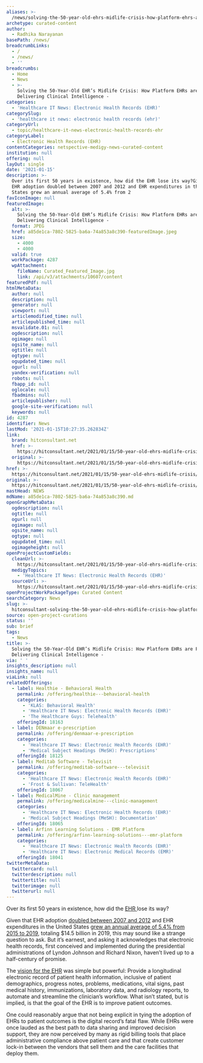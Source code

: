 ```yaml
---
aliases: >-
  /news/solving-the-50-year-old-ehrs-midlife-crisis-how-platform-ehrs-are-finally-delivering-clinical-intelligence
archetype: curated-content
author:
  - Radhika Narayanan
basePath: /news/
breadcrumbLinks:
  - /
  - /news/
  - ''
breadcrumbs:
  - Home
  - News
  - >-
    Solving the 50-Year-Old EHR’s Midlife Crisis: How Platform EHRs are Finally
    Delivering Clinical Intelligence -
categories:
  - 'Healthcare IT News: Electronic Health Records (EHR)'
categorySlug:
  - 'healthcare it news: electronic health records (ehr)'
categoryUrl:
  - topic/healthcare-it-news-electronic-health-records-ehr
categoryLabel:
  - Electronic Health Records (EHR)
contentCategories: netspective-medigy-news-curated-content
institution: null
offering: null
layOut: single
date: '2021-01-15'
description: >-
  Over its first 50 years in existence, how did the EHR lose its way?Given that
  EHR adoption doubled between 2007 and 2012 and EHR expenditures in the United
  States grew an annual average of 5.4% from 2
favIconImage: null
featuredImage:
  alt: >-
    Solving the 50-Year-Old EHR’s Midlife Crisis: How Platform EHRs are Finally
    Delivering Clinical Intelligence -
  format: JPEG
  href: a85de1ca-7802-5825-ba6a-74a853a8c390-featuredImage.jpeg
  size:
    - 4000
    - 4000
  valid: true
  workPackage: 4287
  wpAttachment:
    fileName: Curated_Featured_Image.jpg
    link: /api/v3/attachments/10607/content
featuredPdf: null
htmlMetaData:
  author: null
  description: null
  generator: null
  viewport: null
  articlemodified_time: null
  articlepublished_time: null
  msvalidate.01: null
  ogdescription: null
  ogimage: null
  ogsite_name: null
  ogtitle: null
  ogtype: null
  ogupdated_time: null
  ogurl: null
  yandex-verification: null
  robots: null
  fbapp_id: null
  oglocale: null
  fbadmins: null
  articlepublisher: null
  google-site-verification: null
  keywords: null
id: 4287
identifier: News
lastMod: '2021-01-15T10:27:35.262834Z'
link:
  brand: hitconsultant.net
  href: >-
    https://hitconsultant.net/2021/01/15/50-year-old-ehrs-midlife-crisis/#.YAFplej7RPY
  original: >-
    https://hitconsultant.net/2021/01/15/50-year-old-ehrs-midlife-crisis/#.YAFplej7RPY
href: >-
  https://hitconsultant.net/2021/01/15/50-year-old-ehrs-midlife-crisis/#.YAFplej7RPY
original: >-
  https://hitconsultant.net/2021/01/15/50-year-old-ehrs-midlife-crisis/#.YAFplej7RPY
mastHead: NEWS
mdName: a85de1ca-7802-5825-ba6a-74a853a8c390.md
openGraphMetaData:
  ogdescription: null
  ogtitle: null
  ogurl: null
  ogimage: null
  ogsite_name: null
  ogtype: null
  ogupdated_time: null
  ogimageheight: null
openProjectCustomFields:
  cleanUrl: >-
    https://hitconsultant.net/2021/01/15/50-year-old-ehrs-midlife-crisis/#.YAFplej7RPY
  medigyTopics:
    - 'Healthcare IT News: Electronic Health Records (EHR)'
  sourceUrl: >-
    https://hitconsultant.net/2021/01/15/50-year-old-ehrs-midlife-crisis/#.YAFplej7RPY
openProjectWorkPackageType: Curated Content
searchCategory: News
slug: >-
  hitconsultant-solving-the-50-year-old-ehrs-midlife-crisis-how-platform-ehrs-are-finally-delivering-clinical-intelligence
source: open-project-curations
status: ''
sub: brief
tags:
  - News
title: >-
  Solving the 50-Year-Old EHR’s Midlife Crisis: How Platform EHRs are Finally
  Delivering Clinical Intelligence -
via: ' '
insights_description: null
insights_name: null
viaLink: null
relatedOfferings:
  - label: Healthie - Behavioral Health
    permalink: /offering/healthie---behavioral-health
    categories:
      - 'KLAS: Behavioral Health'
      - 'Healthcare IT News: Electronic Health Records (EHR)'
      - 'The Healthcare Guys: Telehealth'
    offeringId: 18163
  - label: DENmaar e-prescription
    permalink: /offering/denmaar-e-prescription
    categories:
      - 'Healthcare IT News: Electronic Health Records (EHR)'
      - 'Medical Subject Headings (MeSH): Prescriptions'
    offeringId: 18125
  - label: Meditab Software - Televisit
    permalink: /offering/meditab-software---televisit
    categories:
      - 'Healthcare IT News: Electronic Health Records (EHR)'
      - 'Frost & Sullivan: TeleHealth'
    offeringId: 18067
  - label: MedicalMine - Clinic management
    permalink: /offering/medicalmine---clinic-management
    categories:
      - 'Healthcare IT News: Electronic Health Records (EHR)'
      - 'Medical Subject Headings (MeSH): Documentation'
    offeringId: 18065
  - label: Arfinn Learning Solutions - EMR Platform
    permalink: /offering/arfinn-learning-solutions---emr-platform
    categories:
      - 'Healthcare IT News: Electronic Health Records (EHR)'
      - 'Healthcare IT News: Electronic Medical Records (EMR)'
    offeringId: 18041
twitterMetaData:
  twittercard: null
  twitterdescription: null
  twittertitle: null
  twitterimage: null
  twitterurl: null
---
```

<p>Over its first 50 years in existence, how did the <a href="https://hitconsultant.net/category/emr-ehr/">EHR </a>lose its way?</p><p>Given that EHR adoption <a href="https://www.beckershospitalreview.com/healthcare-information-technology/a-history-of-ehrs-10-things-to-know.html">doubled between 2007 and 2012</a> and EHR expenditures in the United States <a href="https://www.healthcareitnews.com/news/hospital-ehr-spending-projected-reach-99b-2024">grew an annual average of 5.4% from 2015 to 2019</a>, totaling $14.5 billion in 2019, this may sound like a strange question to ask. But it’s earnest, and asking it acknowledges that electronic health records, first conceived and implemented during the presidential administrations of Lyndon Johnson and Richard Nixon, haven’t lived up to a half-century of promise.</p><p>The <a href="https://www.ncbi.nlm.nih.gov/pmc/articles/PMC2518657/">vision for the EHR</a> was simple but powerful: Provide a longitudinal electronic record of patient health information, inclusive of patient demographics, progress notes, problems, medications, vital signs, past medical history, immunizations, laboratory data, and radiology reports, to automate and streamline the clinician’s workflow. What isn’t stated, but is implied, is that the goal of the EHR is to improve patient outcomes.</p><p>One could reasonably argue that not being explicit in tying the adoption of EHRs to patient outcomes is the digital record’s fatal flaw. While EHRs were once lauded as the best path to data sharing and improved decision support, they are now perceived by many as rigid billing tools that place administrative compliance above patient care and that create customer lock-in between the vendors that sell them and the care facilities that deploy them.</p>